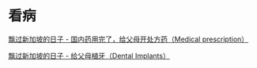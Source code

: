 # 看病

[飘过新加坡的日子 - 国内药用完了，给父母开处方药（Medical prescription）](https://www.kuact.com/post/2020-06-19---%E9%A3%98%E8%BF%87%E6%96%B0%E5%8A%A0%E5%9D%A1%E7%9A%84%E6%97%A5%E5%AD%90---%E5%9B%BD%E5%86%85%E8%8D%AF%E7%94%A8%E5%AE%8C%E4%BA%86%E7%BB%99%E7%88%B6%E6%AF%8D%E5%BC%80%E5%A4%84%E6%96%B9%E8%8D%AFmedical-prescription/)

[飘过新加坡的日子 - 给父母植牙（Dental Implants）](https://www.kuact.com/post/2020-06-20---%E9%A3%98%E8%BF%87%E6%96%B0%E5%8A%A0%E5%9D%A1%E7%9A%84%E6%97%A5%E5%AD%90---%E7%BB%99%E7%88%B6%E6%AF%8D%E6%A4%8D%E7%89%99dental-implants/)
